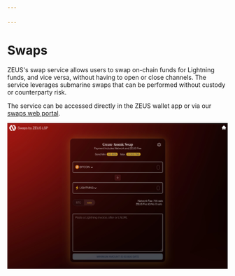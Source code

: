```yaml
---

---
```


# Swaps

ZEUS's swap service allows users to swap on-chain funds for Lightning funds, and vice versa, without having to open or close channels. The service leverages submarine swaps that can be performed without custody or counterparty risk. 

The service can be accessed directly in the ZEUS wallet app or via our [swaps web portal](https://swaps.zeuslsp.com).

![Swaps by ZEUS LSP](../../static/img/swaps.png)